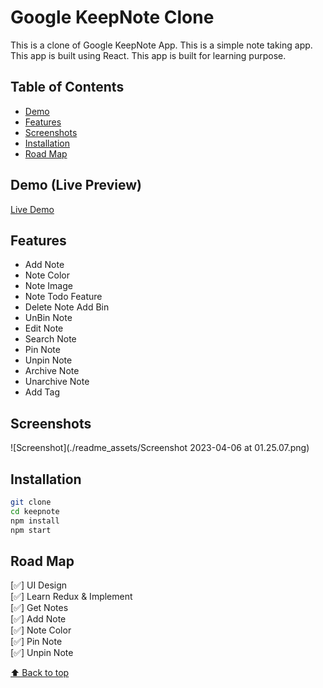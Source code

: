 # Google KeepNote Clone

This is a clone of Google KeepNote App. This is a simple note taking app. This app is built using React. This app is built for learning purpose.

## Table of Contents

- [Demo](#demo)
- [Features](#features)
- [Screenshots](#screenshots)
- [Installation](#installation)
- [Road Map](#road-map)

## Demo (Live Preview)

[Live Demo](https://azateser.github.io/google-keep-note-clone/dist/index.html)

## Features

- Add Note
- Note Color
- Note Image
- Note Todo Feature
- Delete Note Add Bin
- UnBin Note
- Edit Note
- Search Note
- Pin Note
- Unpin Note
- Archive Note
- Unarchive Note
- Add Tag

## Screenshots

![Screenshot](./readme_assets/Screenshot 2023-04-06 at 01.25.07.png)

## Installation

```bash
git clone 
cd keepnote
npm install
npm start
```


## Road Map

[✅] UI Design <br />
[✅] Learn Redux & Implement <br />
[✅] Get Notes <br />
[✅] Add Note <br />
[✅] Note Color <br />
[✅] Pin Note <br />
[✅] Unpin Note <br />


[⬆ Back to top](#table-of-contents)

